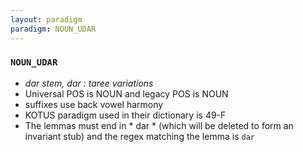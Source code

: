 ```yaml
---
layout: paradigm
paradigm: NOUN_UDAR
---
```

### ` NOUN_UDAR `

* _dar stem, dar : taree variations_
* Universal POS is NOUN and legacy POS is NOUN
* suffixes use back vowel harmony
* KOTUS paradigm used in their dictionary is 49-F
* The lemmas must end in * dar * (which will be deleted to form an invariant stub) and the regex matching the lemma is ` dar `
